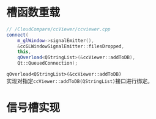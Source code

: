 
# 槽函数重载

```cpp
// /CloudCompare/ccViewer/ccviewer.cpp
connect(
    m_glWindow->signalEmitter(),
    &ccGLWindowSignalEmitter::filesDropped,				 
    this,	
    qOverload<QStringList>(&ccViewer::addToDB), 
    Qt::QueuedConnection);
```

`qOverload<QStringList>(&ccViewer::addToDB)`   
实现对指定`ccViewer::addToDB(QStringList)`接口进行绑定。


# 信号槽实现



